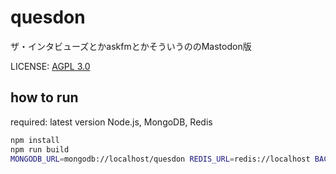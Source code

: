 # quesdon

ザ・インタビューズとかaskfmとかそういうののMastodon版

LICENSE: [AGPL 3.0](LICENSE)

## how to run

required: latest version Node.js, MongoDB, Redis

```sh
npm install
npm run build
MONGODB_URL=mongodb://localhost/quesdon REDIS_URL=redis://localhost BACK_PORT=3000 npm start
```
